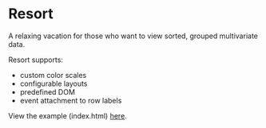 Resort
=========

A relaxing vacation for those who want to view sorted, grouped multivariate data.

Resort supports:

* custom color scales
* configurable layouts
* predefined DOM 
* event attachment to row labels

View the example (index.html) [here](http://bl.ocks.org/rbkreisberg/raw/51086728d8e737df7afb/).
